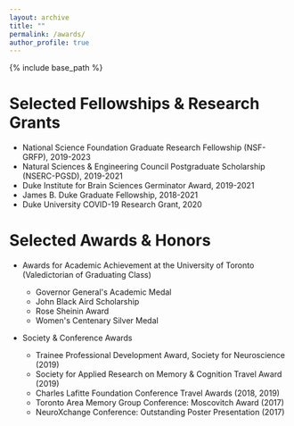 ```yaml
---
layout: archive
title: ""
permalink: /awards/
author_profile: true
---
```


{% include base_path %}

Selected Fellowships & Research Grants
======
* National Science Foundation Graduate Research Fellowship (NSF-GRFP), 2019-2023
* Natural Sciences & Engineering Council Postgraduate Scholarship (NSERC-PGSD), 2019-2021
* Duke Institute for Brain Sciences Germinator Award, 2019-2021
* James B. Duke Graduate Fellowship, 2018-2021
* Duke University COVID-19 Research Grant, 2020


Selected Awards & Honors
======
* Awards for Academic Achievement at the University of Toronto (Valedictorian of Graduating Class)
  * Governor General's Academic Medal
  * John Black Aird Scholarship
  * Rose Sheinin Award
  * Women's Centenary Silver Medal

* Society & Conference Awards
  * Trainee Professional Development Award, Society for Neuroscience (2019)
  * Society for Applied Research on Memory & Cognition Travel Award (2019)
  * Charles Lafitte Foundation Conference Travel Awards (2018, 2019)
  * Toronto Area Memory Group Conference: Moscovitch Award (2017)
  * NeuroXchange Conference: Outstanding Poster Presentation (2017)
 
